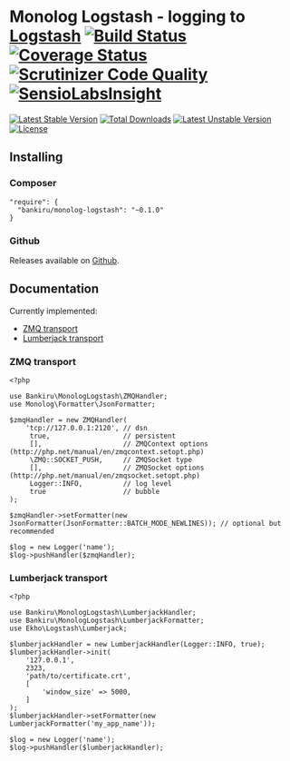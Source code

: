 Monolog Logstash - logging to [Logstash](http://logstash.net/) [![Build Status](https://travis-ci.org/bankiru/monolog-logstash.svg)](https://travis-ci.org/bankiru/monolog-logstash) [![Coverage Status](https://coveralls.io/repos/bankiru/monolog-logstash/badge.png)](https://coveralls.io/r/bankiru/monolog-logstash) [![Scrutinizer Code Quality](https://scrutinizer-ci.com/g/bankiru/monolog-logstash/badges/quality-score.png)](https://scrutinizer-ci.com/g/bankiru/monolog-logstash/) [![SensioLabsInsight](https://insight.sensiolabs.com/projects/3cd492d5-7086-415c-aea9-ce8458c85f70/mini.png)](https://insight.sensiolabs.com/projects/3cd492d5-7086-415c-aea9-ce8458c85f70)
========

[![Latest Stable Version](https://poser.pugx.org/bankiru/monolog-logstash/v/stable.svg)](https://packagist.org/packages/bankiru/monolog-logstash)
[![Total Downloads](https://poser.pugx.org/bankiru/monolog-logstash/downloads.svg)](https://packagist.org/packages/bankiru/monolog-logstash)
[![Latest Unstable Version](https://poser.pugx.org/bankiru/monolog-logstash/v/unstable.svg)](https://packagist.org/packages/bankiru/monolog-logstash)
[![License](https://poser.pugx.org/bankiru/monolog-logstash/license.svg)](https://packagist.org/packages/bankiru/monolog-logstash)

## Installing

### Composer

```
"require": {
  "bankiru/monolog-logstash": "~0.1.0"
}
```

### Github

Releases available on [Github](https://github.com/bankiru/monolog-logstash).


## Documentation

Currently implemented:
* [ZMQ transport](http://logstash.net/docs/1.4.2/inputs/zeromq)
* [Lumberjack transport](http://logstash.net/docs/1.4.2/inputs/lumberjack)

### ZMQ transport
```
<?php

use Bankiru\MonologLogstash\ZMQHandler;
use Monolog\Formatter\JsonFormatter;

$zmqHandler = new ZMQHandler(
    'tcp://127.0.0.1:2120', // dsn
     true,                  // persistent
     [],                    // ZMQContext options (http://php.net/manual/en/zmqcontext.setopt.php)
     \ZMQ::SOCKET_PUSH,     // ZMQSocket type
     [],                    // ZMQSocket options (http://php.net/manual/en/zmqsocket.setopt.php)
     Logger::INFO,          // log level
     true                   // bubble
);

$zmqHandler->setFormatter(new JsonFormatter(JsonFormatter::BATCH_MODE_NEWLINES)); // optional but recommended

$log = new Logger('name');
$log->pushHandler($zmqHandler);
```

### Lumberjack transport
```
<?php

use Bankiru\MonologLogstash\LumberjackHandler;
use Bankiru\MonologLogstash\LumberjackFormatter;
use Ekho\Logstash\Lumberjack;

$lumberjackHandler = new LumberjackHandler(Logger::INFO, true);
$lumberjackHandler->init(
    '127.0.0.1',
    2323,
    'path/to/certificate.crt',
    [
        'window_size' => 5000,
    ]
);
$lumberjackHandler->setFormatter(new LumberjackFormatter('my_app_name'));

$log = new Logger('name');
$log->pushHandler($lumberjackHandler);
```